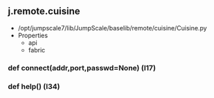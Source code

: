 ## j.remote.cuisine

- /opt/jumpscale7/lib/JumpScale/baselib/remote/cuisine/Cuisine.py
- Properties
    - api
    - fabric

### def connect(addr,port,passwd=None) (l17)

### def help() (l34)

